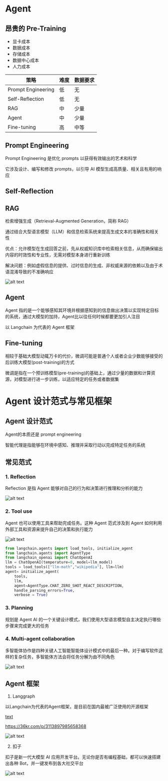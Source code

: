 # Agent

## 昂贵的 Pre-Training

- 显卡成本
- 数据成本
- 存储成本
- 数据中心成本
- 人力成本

| 策略                | 难度 | 数据要求 |
|--------------------|------|---------|
| Prompt Engineering | 低   | 无       |
| Self-Reflection    | 低   | 无       |
| RAG                | 中   | 少量     |
| Agent              | 中   | 少量     |
| Fine-tuning        | 高   | 中等     |

## Prompt Engineering

Prompt Engineering 是优化 prompts 以获得有效输出的艺术和科学

它涉及设计、编写和修改 prompts，以引导 AI 模型生成高质量、相关且有用的响应

## Self-Reflection

## RAG

检索增强生成（Retrieval-Augmented Generation，简称 RAG）

通过结合大型语言模型（LLM）和信息检索系统来提高生成文本的准确性和相关性

优点：允许模型在生成回答之前，先从权威知识库中检索相关信息，从而确保输出内容的时效性和专业性，无需对模型本身进行重新训练

解决问题：例如虚假信息的提供、过时信息的生成、非权威来源的依赖以及由于术语混淆导致的不准确响应

![alt text](https://luhengshiwo.github.io/LLMForEverybody/07-%E7%AC%AC%E4%B8%83%E7%AB%A0-Agent/assest/%E5%BC%80%E5%8F%91%E5%A4%A7%E6%A8%A1%E5%9E%8Bor%E4%BD%BF%E7%94%A8%E5%A4%A7%E6%A8%A1%E5%9E%8B/8.PNG)

## Agent

Agent 指的是一个能够感知其环境并根据感知到的信息做出决策以实现特定目标的系统，通过大模型的加持，Agent比以往任何时候都要更加引人注目

以 Langchain 为代表的 Agent 框架

## Fine-tuning

相较于基础大模型动辄万卡的代价，微调可能是普通个人或者企业少数能够接受的后训练大模型(post-training)的方式

微调是指在一个预训练模型(pre-training)的基础上，通过少量的数据和计算资源，对模型进行进一步训练，以适应特定的任务或者数据集

# Agent 设计范式与常见框架

## Agent 设计范式

Agent的本质还是 prompt engineering

智能代理是指能够在环境中感知、推理并采取行动以完成特定任务的系统

## 常见范式

### 1. Reflection

Reflection 是指 Agent 能够对自己的行为和决策进行推理和分析的能力

![alt text](https://luhengshiwo.github.io/LLMForEverybody/07-%E7%AC%AC%E4%B8%83%E7%AB%A0-Agent/assest/Agent%E8%AE%BE%E8%AE%A1%E8%8C%83%E5%BC%8F%E4%B8%8E%E5%B8%B8%E8%A7%81%E6%A1%86%E6%9E%B6/1.PNG)

### 2. Tool use

Agent 也可以使用工具来帮助完成任务。这种 Agent 范式涉及到 Agent 如何利用外部工具和资源来提升自己的决策和执行能力

![alt text](https://luhengshiwo.github.io/LLMForEverybody/07-%E7%AC%AC%E4%B8%83%E7%AB%A0-Agent/assest/Agent%E8%AE%BE%E8%AE%A1%E8%8C%83%E5%BC%8F%E4%B8%8E%E5%B8%B8%E8%A7%81%E6%A1%86%E6%9E%B6/2.PNG)


```python
from langchain.agents import load_tools, initialize_agent
from langchain.agents import AgentType
from langchain_openai import ChatOpenAI
llm = ChatOpenAI(temperature=0, model=llm_model)
tools = load_tools(["llm-math","wikipedia"], llm=llm)
agent= initialize_agent(
    tools, 
    llm, 
    agent=AgentType.CHAT_ZERO_SHOT_REACT_DESCRIPTION,
    handle_parsing_errors=True,
    verbose = True)
```

### 3. Planning

规划是 Agent AI 的一个关键设计模式，我们使用大型语言模型自主决定执行哪些步骤来完成更大的任务

### 4. Multi-agent collaboration

多智能体协作是四种关键人工智能智能体设计模式中的最后一种。对于编写软件这样的复杂任务，多智能体方法会将任务分解为由不同角色

![alt text](https://luhengshiwo.github.io/LLMForEverybody/07-%E7%AC%AC%E4%B8%83%E7%AB%A0-Agent/assest/Agent%E8%AE%BE%E8%AE%A1%E8%8C%83%E5%BC%8F%E4%B8%8E%E5%B8%B8%E8%A7%81%E6%A1%86%E6%9E%B6/4.PNG)

## Agent 框架

1. Langgraph

以Langchain为代表的Agent框架，是目前在国内最被广泛使用的开源框架

[text](https://img.36krcdn.com/hsossms/20250108/v2_236ed379dc174d729f16f4b6de8b77bd%40000000_oswg382766oswg600oswg728_img_000?x-oss-process%3Dimage%2Fformat%2Cjpg%2Finterlace%2C1)

https://36kr.com/p/3113897985658368


![alt text](https://luhengshiwo.github.io/LLMForEverybody/07-%E7%AC%AC%E4%B8%83%E7%AB%A0-Agent/assest/langchain%E5%90%91%E5%B7%A6coze%E5%90%91%E5%8F%B3/2.webp)

2. 扣子

扣子是新一代大模型 AI 应用开发平台。无论你是否有编程基础，都可以快速搭建出各种 Bot，并一键发布到各大社交平台

![alt text](https://luhengshiwo.github.io/LLMForEverybody/07-%E7%AC%AC%E4%B8%83%E7%AB%A0-Agent/assest/langchain%E5%90%91%E5%B7%A6coze%E5%90%91%E5%8F%B3/3.webp)
